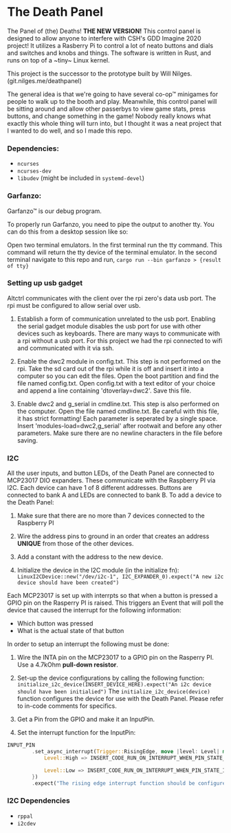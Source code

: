 # The Death Panel
The Panel of (the) Deaths! **THE NEW VERSION!** This control panel is designed to allow anyone to interfere with CSH's GDD Imagine 2020 project! It utilizes a Rasberry Pi to control a lot of neato buttons and dials and switches and knobs and things. The software is written in Rust, and runs on top of a ~tiny~ Linux kernel.

This project is the successor to the prototype built by Will Nilges. (git.nilges.me/deathpanel)

The general idea is that we're going to have several co-op™ minigames for people to walk up to the booth and play. Meanwhile, this control panel will be sitting around and allow other passerbys to view game stats, press buttons, and change something in the game! Nobody really knows what exactly this whole thing will turn into, but I thought it was a neat project that I wanted to do well, and so I made this repo. 


### Dependencies:

 - `ncurses`
 - `ncurses-dev`
 - `libudev` (might be included in `systemd-devel`)

### Garfanzo:
Garfanzo™ is our debug program.

To properly run Garfanzo, you need to pipe the output to another tty. You can do this from a desktop session like so:

Open two terminal emulators.
In the first terminal run the tty command. This command will return the tty device of the terminal emulator.
In the second terminal navigate to this repo and run,
`cargo run --bin garfanzo > {result of tty}`

### Setting up usb gadget
Altctrl communicates with the client over the rpi zero's data usb port.
The rpi must be configured to allow serial over usb.

1. Establish a form of communication unrelated to the usb port.
    Enabling the serial gadget module disables the usb port for use with other devices such as keyboards. 
    There are many ways to communicate with a rpi without a usb port. For this project we had the rpi connected to wifi and communicated with it via ssh.

2. Enable the dwc2 module in config.txt.
    This step is not performed on the rpi. Take the sd card out of the rpi while it is off and insert it into a computer so you can edit the files.
    Open the boot partition and find the file named config.txt.
    Open config.txt with a text editor of your choice and append a line containing 'dtoverlay=dwc2'. Save this file.


3. Enable dwc2 and g_serial in cmdline.txt.
    This step is also performed on the computer. Open the file named cmdline.txt.
    Be careful with this file, it has strict formatting! Each parameter is seperated by a single space.
    Insert 'modules-load=dwc2,g_serial' after rootwait and before any other parameters.
    Make sure there are no newline characters in the file before saving.

### I2C
All the user inputs, and button LEDs, of the Death Panel are connected to MCP23017 DIO expanders. These communicate with the Raspberry PI via I2C. Each device can have 1 of 8 different addresses. Buttons are connected to bank A and LEDs are connected to bank B. To add a device to the Death Panel:

1. Make sure that there are no more than 7 devices connected to the Raspberry PI

2. Wire the address pins to ground in an order that creates an address **UNIQUE** from those of the other devices. 

3. Add a constant with the address to the new device. 

4. Initialize the device in the I2C module (in the initialize fn):
`LinuxI2CDevice::new("/dev/i2c-1", I2C_EXPANDER_0).expect("A new i2c device should have been created")`

Each MCP23017 is set up with interrpts so that when a button is pressed a GPIO pin on the Rasperry PI is raised. This triggers an Event that will poll the device that caused the interrupt for the following information:

- Which button was pressed
- What is the actual state of that button

In order to setup an interrupt the following must be done:

1. Wire the INTA pin on the MCP23017 to a GPIO pin on the Rasperry PI. Use a 4.7kOhm **pull-down resistor**.

2. Set-up the device configurations by calling the following function:
`initialize_i2c_device(INSERT_DEVICE_HERE).expect("An i2c device should have been initialied")`
The `initialize_i2c_device(device)` function configures the device for use with the Death Panel. Please refer to in-code comments for specifics.

3. Get a Pin from the GPIO and make it an InputPin. 

4. Set the interrupt function for the InputPin:
``` Rust
INPUT_PIN
        .set_async_interrupt(Trigger::RisingEdge, move |level: Level| match level {
            Level::High => INSERT_CODE_RUN_ON_INTERRUPT_WHEN_PIN_STATE_IS_HIGH

            Level::Low => INSERT_CODE_RUN_ON_INTERRUPT_WHEN_PIN_STATE_IS_LOW 
        })
        .expect("The rising edge interrupt function should be configured")
```

### I2C Dependencies
- `rppal`
- `i2cdev`
